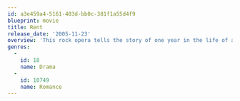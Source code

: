 ```yaml
---
id: a3e459a4-5161-403d-bb0c-381f1a55d4f9
blueprint: movie
title: Rent
release_date: '2005-11-23'
overview: 'This rock opera tells the story of one year in the life of a group of bohemians struggling in modern day East Village New York. The story centers around Mark and Roger, two roommates. While a former tragedy has made Roger numb to life, Mark tries to capture it through his attempts to make a film. In the year that follows, the group deals with love, loss, AIDS, and modern day life.'
genres:
  -
    id: 18
    name: Drama
  -
    id: 10749
    name: Romance
---
```

